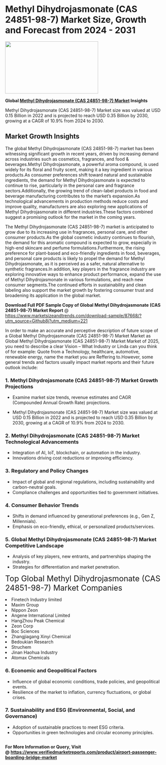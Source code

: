 <H1>Methyl Dihydrojasmonate (CAS 24851-98-7) Market Size, Growth and Forecast from 2024 - 2031</H1><img class="aligncenter size-medium wp-image-584254" src="https://thirdeyenews.in/wp-content/uploads/2024/09/Global-Market-Research-300x168.jpeg" alt="" width="300" height="168" /><p><strong>Global&nbsp;<a href="https://www.marketsizeandtrends.com/download-sample/87668/?utm_source=Github8j?utm_medium=221">Methyl Dihydrojasmonate (CAS 24851-98-7) Market</a> Insights</strong></p><p>Methyl Dihydrojasmonate (CAS 24851-98-7) Market size was valued at USD 0.15 Billion in 2022 and is projected to reach USD 0.35 Billion by 2030, growing at a CAGR of 10.9% from 2024 to 2030.</p><p><h2>Market Growth Insights</h2> <p>The global Methyl Dihydrojasmonate (CAS 24851-98-7) market has been witnessing significant growth in recent years, driven by increasing demand across industries such as cosmetics, fragrances, and food & beverages.Methyl Dihydrojasmonate, a powerful aroma compound, is used widely for its floral and fruity scent, making it a key ingredient in various products.As consumer preferences shift toward natural and sustainable ingredients, the demand for Methyl Dihydrojasmonate is expected to continue to rise, particularly in the personal care and fragrance sectors.Additionally, the growing trend of clean-label products in food and beverage manufacturing contributes to the market’s expansion.As technological advancements in production methods reduce costs and improve quality, manufacturers are also exploring new applications of Methyl Dihydrojasmonate in different industries.These factors combined suggest a promising outlook for the market in the coming years.</p> <p>The Methyl Dihydrojasmonate (CAS 24851-98-7) market is anticipated to grow due to its increasing use in fragrances, personal care, and other consumer products.As the global cosmetic industry continues to flourish, the demand for this aromatic compound is expected to grow, especially in high-end skincare and perfume formulations.Furthermore, the rising preference for plant-based and eco-friendly ingredients in food, beverages, and personal care products is likely to propel the demand for Methyl Dihydrojasmonate, as it is perceived as a safer, natural alternative to synthetic fragrances.In addition, key players in the fragrance industry are exploring innovative ways to enhance product performance, expand the use of Methyl Dihydrojasmonate in various formulations, and reach new consumer segments.The continued efforts in sustainability and clean labeling also support the market growth by fostering consumer trust and broadening its application in the global market.</p> <p><span class=""><strong>Download Full PDF Sample Copy of Global Methyl Dihydrojasmonate (CAS 24851-98-7) Market Report</strong> @ <a href="https://www.marketsizeandtrends.com/download-sample/87668/?utm_source=Github8j?utm_medium=221" target="_blank">https://www.marketsizeandtrends.com/download-sample/87668/?utm_source=Github8j?utm_medium=221</a></span></p><p>In order to make an accurate and perceptive description of future scope of a Global&nbsp;Methyl Dihydrojasmonate (CAS 24851-98-7) Market Market as Global&nbsp;Methyl Dihydrojasmonate (CAS 24851-98-7) Market Market of 2025, you need to describe a clear Vision &ndash; What Industry or Linda can you think of for example: Quote from a Technology, healthcare, automotive, renewable energy, name the market you are Reffering to.However, some general trends and factors usually impact market reports and their future outlook include:</p><h3>1.&nbsp;<strong>Methyl Dihydrojasmonate (CAS 24851-98-7) Market Growth Projections</strong></h3><ul><li>Examine market size trends, revenue estimates and CAGR (Compounded Annual Growth Rate) projections.</li><li><p>Methyl Dihydrojasmonate (CAS 24851-98-7) Market size was valued at USD 0.15 Billion in 2022 and is projected to reach USD 0.35 Billion by 2030, growing at a CAGR of 10.9% from 2024 to 2030.</p></li></ul><h3>2.&nbsp;<strong>Methyl Dihydrojasmonate (CAS 24851-98-7) Market Technological Advancements</strong></h3><ul><li>Integration of AI, IoT, blockchain, or automation in the industry.</li><li>Innovations driving cost reductions or improving efficiency.</li></ul><h3>3.&nbsp;<strong>Regulatory and Policy Changes</strong></h3><ul><li>Impact of global and regional regulations, including sustainability and carbon-neutral goals.</li><li>Compliance challenges and opportunities tied to government initiatives.</li></ul><h3>4.&nbsp;<strong>Consumer Behavior Trends</strong></h3><ul><li>Shifts in demand influenced by generational preferences (e.g., Gen Z, Millennials).</li><li>Emphasis on eco-friendly, ethical, or personalized products/services.</li></ul><h3>5.&nbsp;<strong>Global Methyl Dihydrojasmonate (CAS 24851-98-7) Market Competitive Landscape</strong></h3><ul><li>Analysis of key players, new entrants, and partnerships shaping the industry.</li><li>Strategies for differentiation and market penetration.</li></ul><p data-pm-slice="1 1 []"><span style="color: inherit; font-family: inherit; font-size: 25px;">Top Global Methyl Dihydrojasmonate (CAS 24851-98-7) Market Companies</span></p><div class="" data-test-id=""><p><li>Finetech Industry limited</li><li> Maxim Group</li><li> Nippon Zeon</li><li> Angene International Limited</li><li> HangZhou Peak Chemical</li><li> Zeon Corp</li><li> Boc Sciences</li><li> Zhangjiagang Xinyi Chemical</li><li> Bedoukian Research</li><li> Struchem</li><li> Jinan Haohua Industry</li><li> Atomax Chemicals</li></p></div><h3>6.&nbsp;<strong>Economic and Geopolitical Factors</strong></h3><ul><li>Influence of global economic conditions, trade policies, and geopolitical events.</li><li>Resilience of the market to inflation, currency fluctuations, or global crises.</li></ul><h3>7.&nbsp;<strong>Sustainability and ESG (Environmental, Social, and Governance)</strong></h3><ul><li>Adoption of sustainable practices to meet ESG criteria.</li><li>Opportunities in green technologies and circular economy principles.</li></ul><h2><strong style="font-size: 14px;">For More Information or Query, Visit @&nbsp;</strong><a style="background-color: #ffffff; font-size: 14px;" href="https://www.marketsizeandtrends.com/report/methyl-dihydrojasmonate-cas-24851-98-7-market/" target="_blank">https://www.verifiedmarketreports.com/product/airport-passenger-boarding-bridge-market</a></h2>